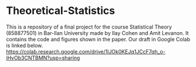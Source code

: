 # Theoretical-Statistics

This is a repository of a final project for the course Statistical Theory (858877501) in Bar-Ilan University made by Ilay Cohen and Amit Levanon.
It contains the code and figures shown in the paper. 
Our draft in Google Colab is linked below.
https://colab.research.google.com/drive/1lJOk0KEJq1JCcF7qh_o-iHvOb3CNTBMN?usp=sharing

